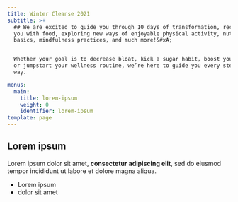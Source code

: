```yaml
---
title: Winter Cleanse 2021
subtitle: >+
  ## We are excited to guide you through 10 days of transformation, reconnecting
  you with food, exploring new ways of enjoyable physical activity, nutrition
  basics, mindfulness practices, and much more!&#xA;


  Whether your goal is to decrease bloat, kick a sugar habit, boost your energy,
  or jumpstart your wellness routine, we’re here to guide you every step of the
  way.

menus:
  main:
    title: lorem-ipsum
    weight: 0
    identifier: lorem-ipsum
template: page
---
```

## Lorem ipsum

Lorem ipsum dolor sit amet, **consectetur adipiscing elit**, sed do eiusmod tempor incididunt ut labore et dolore magna aliqua.

- Lorem ipsum
- dolor sit amet